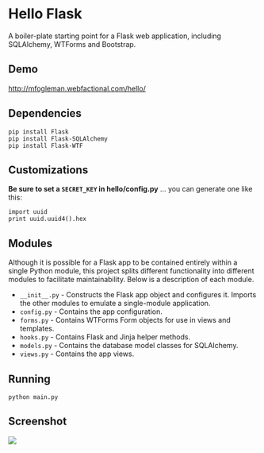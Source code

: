 # Hello Flask

A boiler-plate starting point for a Flask web application, including SQLAlchemy, WTForms and Bootstrap.

## Demo

http://mfogleman.webfactional.com/hello/

## Dependencies

    pip install Flask
    pip install Flask-SQLAlchemy
    pip install Flask-WTF

## Customizations

**Be sure to set a `SECRET_KEY` in hello/config.py** ... you can generate one like this:

    import uuid
    print uuid.uuid4().hex

## Modules

Although it is possible for a Flask app to be contained entirely within a single Python module, this project splits different functionality into different modules to facilitate maintainability. Below is a description of each module.

- `__init__.py` - Constructs the Flask app object and configures it. Imports the other modules to emulate a single-module application.
- `config.py` - Contains the app configuration.
- `forms.py` - Contains WTForms Form objects for use in views and templates.
- `hooks.py` - Contains Flask and Jinja helper methods.
- `models.py` - Contains the database model classes for SQLAlchemy.
- `views.py` - Contains the app views.

## Running

    python main.py

## Screenshot

![](https://raw.github.com/fogleman/HelloFlask/master/screenshot.png)
